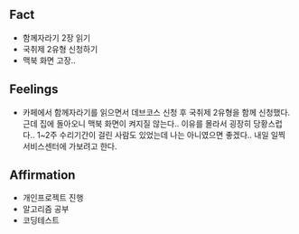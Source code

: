 ## Fact
* 함께자라기 2장 읽기
* 국취제 2유형 신청하기
* 맥북 화면 고장..

## Feelings
* 카페에서 함께자라기를 읽으면서 데브코스 신청 후 국취제 2유형을 함께 신청했다. 근데 집에 돌아오니 맥북 화면이 켜지질 않는다.. 이유를 몰라서 굉장히 당황스럽다.. 1~2주 수리기간이 걸린 사람도 있었는데 나는 아니였으면 좋겠다.. 내일 일찍 서비스센터에 가보려고 한다.


## Affirmation
* 개인프로젝트 진행 
* 알고리즘 공부
* 코딩테스트 
